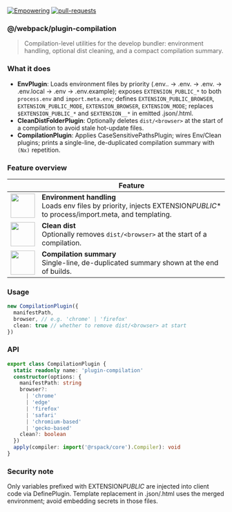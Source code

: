 [empowering-image]: https://img.shields.io/badge/Empowering-Extension.js-0971fe
[empowering-url]: https://extension.js.org
[pr-welcome-image]: https://img.shields.io/badge/pull--requests-welcome-2ecc40
[pr-welcome-url]: https://github.com/extension-js/extension.js/pulls
[extensionjs-image]: https://img.shields.io/badge/Extension.js-0971fe

[![Empowering][empowering-image]][empowering-url] [![pull-requests][pr-welcome-image]][pr-welcome-url]

### @/webpack/plugin-compilation

> Compilation-level utilities for the develop bundler: environment handling, optional dist cleaning, and a compact compilation summary.

### What it does

- **EnvPlugin**: Loads environment files by priority (.env.<browser>.<mode> → .env.<browser> → .env.<mode> → .env.local → .env → .env.example); exposes `EXTENSION_PUBLIC_*` to both `process.env` and `import.meta.env`; defines `EXTENSION_PUBLIC_BROWSER`, `EXTENSION_PUBLIC_MODE`, `EXTENSION_BROWSER`, `EXTENSION_MODE`; replaces `$EXTENSION_PUBLIC_*` and `$EXTENSION__*` in emitted .json/.html.
- **CleanDistFolderPlugin**: Optionally deletes `dist/<browser>` at the start of a compilation to avoid stale hot-update files.
- **CompilationPlugin**: Applies CaseSensitivePathsPlugin; wires Env/Clean plugins; prints a single-line, de-duplicated compilation summary with `(Nx)` repetition.

### Feature overview

|                                                                            | Feature                                                                                                                       |
| -------------------------------------------------------------------------- | ----------------------------------------------------------------------------------------------------------------------------- |
| <img src="https://avatars.githubusercontent.com/u/172809806" width="56" /> | **Environment handling**<br/>Loads env files by priority, injects EXTENSION*PUBLIC*\* to process/import.meta, and templating. |
| <img src="https://avatars.githubusercontent.com/u/172809806" width="56" /> | **Clean dist**<br/>Optionally removes `dist/<browser>` at the start of a compilation.                                         |
| <img src="https://avatars.githubusercontent.com/u/172809806" width="56" /> | **Compilation summary**<br/>Single-line, de-duplicated summary shown at the end of builds.                                    |

### Usage

```ts
new CompilationPlugin({
  manifestPath,
  browser, // e.g. 'chrome' | 'firefox'
  clean: true // whether to remove dist/<browser> at start
})
```

### API

```ts
export class CompilationPlugin {
  static readonly name: 'plugin-compilation'
  constructor(options: {
    manifestPath: string
    browser?:
      | 'chrome'
      | 'edge'
      | 'firefox'
      | 'safari'
      | 'chromium-based'
      | 'gecko-based'
    clean?: boolean
  })
  apply(compiler: import('@rspack/core').Compiler): void
}
```

### Security note

Only variables prefixed with EXTENSION*PUBLIC* are injected into client code via DefinePlugin. Template replacement in .json/.html uses the merged environment; avoid embedding secrets in those files.
